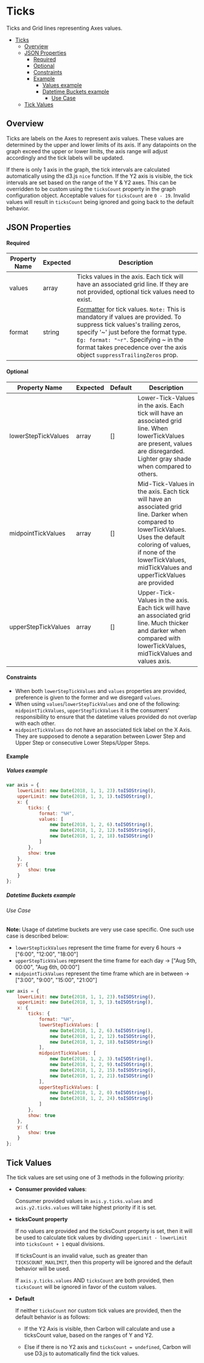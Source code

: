 # Ticks

Ticks and Grid lines representing Axes values.

-   [Ticks](#ticks)
    -   [Overview](#overview)
    -   [JSON Properties](#json-properties)
        -   [Required](#required)
        -   [Optional](#optional)
        -   [Constraints](#constraints)
        -   [Example](#example)
            -   [Values example](#values-example)
            -   [Datetime Buckets example](#datetime-buckets-example)
                -   [Use Case](#use-case)
    -   [Tick Values](#tick-values)

## Overview

Ticks are labels on the Axes to represent axis values. These values are determined by the upper and lower limits of its axis. If any datapoints on the graph exceed the upper or lower limits, the axis range will adjust accordingly and the tick labels will be updated.

If there is only 1 axis in the graph, the tick intervals are calculated automatically using the d3.js `nice` function. If the Y2 axis is visible, the tick intervals are set based on the range of the Y & Y2 axes. This can be overridden to be custom using the `ticksCount` property in the graph configuration object. Acceptable values for `ticksCount` are `0 - 19`. Invalid values will result in `ticksCount` being ignored and going back to the default behavior.

## JSON Properties

#### Required

| Property Name | Expected | Description                                                                                                                                                                                                                                                                                                                                              |
| ------------- | -------- | -------------------------------------------------------------------------------------------------------------------------------------------------------------------------------------------------------------------------------------------------------------------------------------------------------------------------------------------------------- |
| values        | array    | Ticks values in the axis. Each tick will have an associated grid line. If they are not provided, optional tick values need to exist.                                                                                                                                                                                                                     |
| format        | string   | [Formatter](https://github.com/d3/d3-time-format/blob/master/README.md#locales) for tick values. `Note:` This is mandatory if values are provided. To suppress tick values's trailing zeros, specify '~' just before the format type. `Eg: format: "~r"`. Specifying ~ in the format takes precedence over the axis object `suppressTrailingZeros` prop. |

#### Optional

| Property Name       | Expected | Default | Description                                                                                                                                                                                                                            |
| ------------------- | -------- | ------- | -------------------------------------------------------------------------------------------------------------------------------------------------------------------------------------------------------------------------------------- |
| lowerStepTickValues | array    | []      | Lower-Tick-Values in the axis. Each tick will have an associated grid line. When lowerTickValues are present, values are disregarded. Lighter gray shade when compared to others.                                                      |
| midpointTickValues  | array    | []      | Mid-Tick-Values in the axis. Each tick will have an associated grid line. Darker when compared to lowerTickValues. Uses the default coloring of values, if none of the lowerTickValues, midTickValues and upperTickValues are provided |
| upperStepTickValues | array    | []      | Upper-Tick-Values in the axis. Each tick will have an associated grid line. Much thicker and darker when compared with lowerTickValues, midTickValues and values axis.                                                                 |

#### Constraints

-   When both `lowerStepTickValues` and `values` properties are provided, preference is given to the former and we disregard `values`.
-   When using `values`/`lowerStepTickValues` and one of the following: `midpointTickValues`, `upperStepTickValues` it is the consumers' responsibility to ensure that the datetime values provided do not overlap with each other.
-   `midpointTickValues` do not have an associated tick label on the X Axis. They are supposed to denote a separation between Lower Step and Upper Step or consecutive Lower Steps/Upper Steps.

#### Example

##### Values example

```javascript
var axis = {
    lowerLimit: new Date(2018, 1, 1, 23).toISOString(),
    upperLimit: new Date(2018, 1, 3, 1).toISOString(),
    x: {
        ticks: {
            format: "%H",
            values: [
                new Date(2018, 1, 2, 6).toISOString(),
                new Date(2018, 1, 2, 12).toISOString(),
                new Date(2018, 1, 2, 18).toISOString()
            ]
        },
        show: true
    },
    y: {
        show: true
    }
};
```

##### Datetime Buckets example

###### Use Case

**Note:** Usage of datetime buckets are very use case specific. One such use case is described below:

-   `lowerStepTickValues` represent the time frame for every 6 hours -> ["6:00", "12:00", "18:00"]
-   `upperStepTickValues` represent the time frame for each day -> ["Aug 5th, 00:00", "Aug 6th, 00:00"]
-   `midpointTickValues` represent the time frame which are in between -> ["3:00", "9:00", "15:00", "21:00"]

```javascript
var axis = {
    lowerLimit: new Date(2018, 1, 1, 23).toISOString(),
    upperLimit: new Date(2018, 1, 3, 1).toISOString(),
    x: {
        ticks: {
            format: "%H",
            lowerStepTickValues: [
                new Date(2018, 1, 2, 6).toISOString(),
                new Date(2018, 1, 2, 12).toISOString(),
                new Date(2018, 1, 2, 18).toISOString()
            ],
            midpointTickValues: [
                new Date(2018, 1, 2, 3).toISOString(),
                new Date(2018, 1, 2, 9).toISOString(),
                new Date(2018, 1, 2, 15).toISOString(),
                new Date(2018, 1, 2, 21).toISOString()
            ],
            upperStepTickValues: [
                new Date(2018, 1, 2, 0).toISOString(),
                new Date(2018, 1, 2, 24).toISOString()
            ]
        },
        show: true
    },
    y: {
        show: true
    }
};
```

## Tick Values

The tick values are set using one of 3 methods in the following priority:

-   **Consumer provided values**:

    Consumer provided values in `axis.y.ticks.values` and `axis.y2.ticks.values` will take highest priority if it is set.

-   **ticksCount property**

    If no values are provided and the ticksCount property is set, then it will be used to calculate tick values by dividing `upperLimit - lowerLimit` into `ticksCount + 1` equal divisions.

    If ticksCount is an invalid value, such as greater than `TICKSCOUNT_MAXLIMIT`, then this property will be ignored and the default behavior will be used.

    If `axis.y.ticks.values` AND `ticksCount` are both provided, then `ticksCount` will be ignored in favor of the custom values.

-   **Default**

     If neither `ticksCount` nor custom tick values are provided, then the default behavior is as follows:
    
    - If the Y2 Axis is visible, then Carbon will calculate and use a ticksCount value, based on the ranges of Y and Y2.

    - Else if there is no Y2 axis and `ticksCount = undefined`, Carbon will use D3.js to automatically find the tick values.
